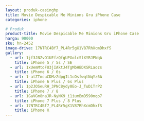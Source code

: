 ```yaml
---
layout: produk-casinghp
title: Movie Despicable Me Minions Gru iPhone Case
categories: iphone

# Produk
product-title: Movie Despicable Me Minions Gru iPhone Case
harga: 90000
sku: hn-2452
image-drive: 17NTRC4Bf7_PL4Rr5gX1V87RhXcmDhxfS
gallery:
  - url: 1jf3JNZvO1UEfzQfgUPGolcSlXYRJPNqA
    title: iPhone 5 / 5s / SE
  - url: 1xUemMtoFU3jIAktJ4TgMbHBDXSRLaozs
    title: iPhone 6 / 6s
  - url: 1-atZTmcuCDMzZdpgIL1cOsfwqtNqYz6A
    title: iPhone 6 Plus / 6s Plus
  - url: 1p2JOSeuRH_3PNC8ydy0Eo-J_TuDiTrP2
    title: iPhone 7 / 8
  - url: 1GaVGm8naJR-NyNX9_i1iumBmD590nqo7
    title: iPhone 7 Plus / 8 Plus
  - url: 17NTRC4Bf7_PL4Rr5gX1V87RhXcmDhxfS
    title: iPhone X
---
```


